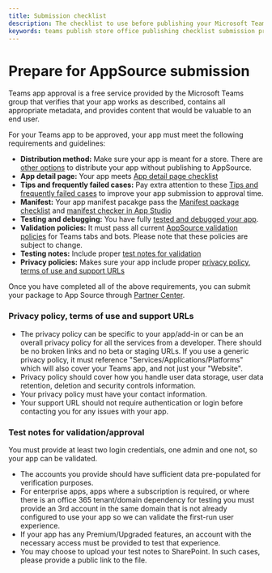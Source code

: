```yaml
---
title: Submission checklist 
description: The checklist to use before publishing your Microsoft Teams app to AppSource
keywords: teams publish store office publishing checklist submission prepare
---
```

# Prepare for AppSource submission  

Teams app approval is a free service provided by the Microsoft Teams group that verifies that your app works as described, contains all appropriate metadata, and provides content that would be valuable to an end user.

For your Teams app to be approved, your app must meet the following requirements and guidelines:
* **Distribution method:** Make sure your app is meant for a store. There are [other options](../../overview.md) to distribute your app without publishing to AppSource. 
* **App detail page:** Your app meets [App detail page checklist](detail-page-checklist.md)
* **Tips and frequently failed cases:** Pay extra attention to these [Tips and frequently failed cases](frequently-failed-cases.md) to improve your app submission to approval time.
* **Manifest:** Your app manifest pacakge pass the [Manifest package checklist](office-store-checklist.md) and [manifest checker in App Studio](TODO.md)
* **Testing and debugging:** You have fully [tested and debugged your app](../../../build-and-test/debug.md).
* **Validation policies:** It must pass all current [AppSource validation policies](https://dev.office.com/officestore/docs/validation-policies) for Teams tabs and bots. Please note that these policies are subject to change.
* **Testing notes:** Include proper [test notes for validation](#Test-notes-for-validation/approval)
* **Privacy policies:** Makes sure your app include proper [privacy policy, terms of use and support URLs](#Privacy-policy-terms-of-use-and-support-urls)

Once you have completed all of the above requirements, you can submit your package to App Source through [Partner Center](/office/dev/store/use-partner-center-to-submit-to-appsource).


### Privacy policy, terms of use and support URLs

* The privacy policy can be specific to your app/add-in or can be an overall privacy policy for all the services from a developer. There should be no broken links and no beta or staging URLs. If you use a generic privacy policy, it must reference "Services/Applications/Platforms" which will also cover your Teams app, and not just your "Website".
* Privacy policy should cover how you handle user data storage, user data retention, deletion and security controls information.
* Your privacy policy must have your contact information.
* Your support URL should not require authentication or login before contacting you for any issues with your app.

### Test notes for validation/approval

You must provide at least two login credentials, one admin and one not, so your app can be validated.

* The accounts you provide should have sufficient data pre-populated for verification purposes.
* For enterprise apps, apps where a subscription is required, or where there is an office 365 tenant/domain dependency for testing you must provide an 3rd account in the same domain that is not already configured to use your app so we can validate the first-run user experience.
* If your app has any Premium/Upgraded features, an account with the necessary access must be provided to test that experience.
* You may choose to upload your test notes to SharePoint. In such cases, please provide a public link to the file.
